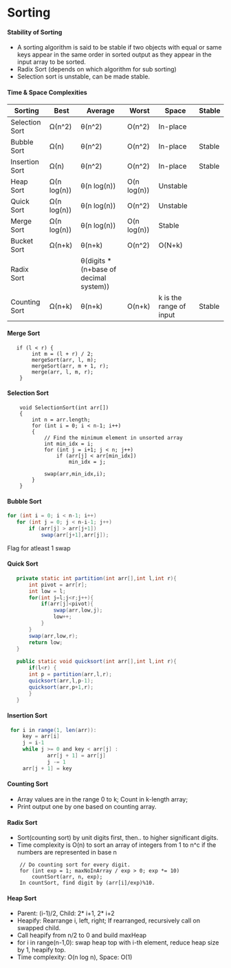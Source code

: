 # Sorting

#### Stability of Sorting
* A sorting algorithm is said to be stable if two objects with equal or same keys appear in the same order in sorted output as they appear in the input array to be sorted.
* Radix Sort (depends on which algorithm for sub sorting)
* Selection sort is unstable, can be made stable. 

#### Time & Space Complexities
Sorting | Best| Average|Worst|Space|Stable
--|--|--|--|--|--|
Selection Sort|Ω(n^2)|θ(n^2)|O(n^2)|In-place|
Bubble Sort|Ω(n)|	θ(n^2)|	O(n^2)| In-place|Stable
Insertion Sort|Ω(n)|	θ(n^2)|	O(n^2) |In-place|Stable
Heap Sort|	Ω(n log(n))|	θ(n log(n))|	O(n log(n))	 |Unstable
Quick Sort|	Ω(n log(n))|	θ(n log(n))|	O(n^2)   |Unstable 
Merge Sort|	Ω(n log(n))|	θ(n log(n))|	O(n log(n))	 |Stable
Bucket Sort|	Ω(n+k)|	θ(n+k)|	O(n^2)	| O(N+k)
Radix Sort||θ(digits * (n+base of decimal system))|	
Counting Sort|Ω(n+k)|	θ(n+k)|	O(n+k)| k is the range of input|Stable

#### Merge Sort
```
   if (l < r) {
        int m = (l + r) / 2;
        mergeSort(arr, l, m);
        mergeSort(arr, m + 1, r);
        merge(arr, l, m, r);
    }
```

#### Selection Sort
```
    void SelectionSort(int arr[])
    {
        int n = arr.length;  
        for (int i = 0; i < n-1; i++)
        {
            // Find the minimum element in unsorted array
            int min_idx = i;
            for (int j = i+1; j < n; j++)
                if (arr[j] < arr[min_idx])
                    min_idx = j;
            
            swap(arr,min_idx,i);
        }
    }
```    

#### Bubble Sort
```java
for (int i = 0; i < n-1; i++)
   for (int j = 0; j < n-i-1; j++)
       if (arr[j] > arr[j+1])
           swap(arr[j+1],arr[j]);
 ```
Flag for atleast 1 swap

#### Quick Sort
```java
   private static int partition(int arr[],int l,int r){
       int pivot = arr[r];
       int low = l;   
       for(int j=l;j<r;j++){
           if(arr[j]<pivot){
               swap(arr,low,j);
               low++;
           }
       }
       swap(arr,low,r);
       return low;
   }
   
   public static void quicksort(int arr[],int l,int r){
       if(l<r) {
       int p = partition(arr,l,r);
       quicksort(arr,l,p-1);
       quicksort(arr,p+1,r);
       }
   }
```   

#### Insertion Sort
```java
 for i in range(1, len(arr)): 
     key = arr[i]
     j = i-1
     while j >= 0 and key < arr[j] :
             arr[j + 1] = arr[j]
             j -= 1
     arr[j + 1] = key
```
#### Counting Sort
* Array values are in the range 0 to k; Count in k-length array;
* Print output one by one based on counting array.  

#### Radix Sort
* Sort(counting sort) by unit digits first, then.. to higher significant digits.
* Time complexity is O(n) to sort an array of integers from 1 to n^c if the numbers are represented in base n
```
    // Do counting sort for every digit. 
    for (int exp = 1; maxNoInArray / exp > 0; exp *= 10)
        countSort(arr, n, exp);
    In countSort, find digit by (arr[i]/exp)%10.         
```        

#### Heap Sort
* Parent: (i-1)/2, Child: 2* i+1, 2* i+2
* Heapify: Rearrange i, left, right; If rearranged, recursively call on swapped child.
* Call heapify from n/2 to 0 and build maxHeap
* for i in range(n-1,0): swap heap top with i-th element, reduce heap size by 1, heapify top. 
* Time complexity: O(n log n), Space: O(1)
